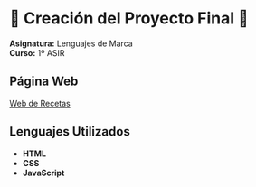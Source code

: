 # 🔴 Creación del Proyecto Final 🔴  

**Asignatura:** Lenguajes de Marca  
**Curso:** 1º ASIR  

## Página Web  
[Web de Recetas](https://webrecetas.vercel.app)  

## Lenguajes Utilizados  
- **HTML**  
- **CSS**  
- **JavaScript**
